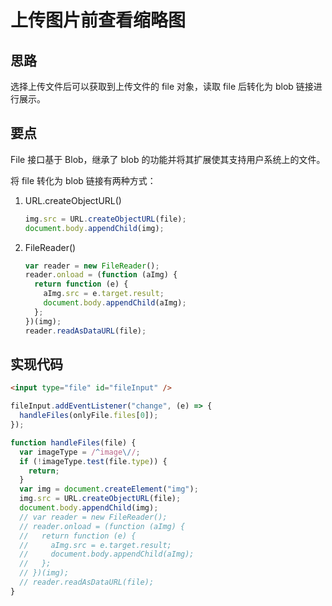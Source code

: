 # 上传图片前查看缩略图



## 思路

选择上传文件后可以获取到上传文件的 file 对象，读取 file 后转化为 blob 链接进行展示。

## 要点

File 接口基于 Blob，继承了 blob 的功能并将其扩展使其支持用户系统上的文件。

将 file 转化为 blob 链接有两种方式：

1. URL.createObjectURL()

   ```js
   img.src = URL.createObjectURL(file);
   document.body.appendChild(img);
   ```

2. FileReader()

   ```js
   var reader = new FileReader();
   reader.onload = (function (aImg) {
     return function (e) {
       aImg.src = e.target.result;
       document.body.appendChild(aImg);
     };
   })(img);
   reader.readAsDataURL(file);
   ```

## 实现代码

```html
<input type="file" id="fileInput" />
```

```js
fileInput.addEventListener("change", (e) => {
  handleFiles(onlyFile.files[0]);
});

function handleFiles(file) {
  var imageType = /^image\//;
  if (!imageType.test(file.type)) {
    return;
  }
  var img = document.createElement("img");
  img.src = URL.createObjectURL(file);
  document.body.appendChild(img);
  // var reader = new FileReader();
  // reader.onload = (function (aImg) {
  //   return function (e) {
  //     aImg.src = e.target.result;
  //     document.body.appendChild(aImg);
  //   };
  // })(img);
  // reader.readAsDataURL(file);
}
```
